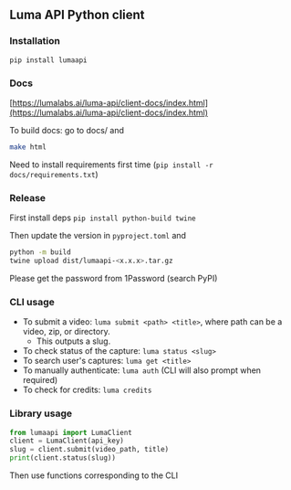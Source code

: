 ## Luma API Python client

### Installation

`pip install lumaapi`

### Docs

[https://lumalabs.ai/luma-api/client-docs/index.html](https://lumalabs.ai/luma-api/client-docs/index.html)

To build docs: go to docs/ and
```sh
make html
```

Need to install requirements first time (`pip install -r docs/requirements.txt`)


###  Release
First install deps `pip install python-build twine`

Then update the version in `pyproject.toml` and
```sh
python -m build
twine upload dist/lumaapi-<x.x.x>.tar.gz
```

Please get the password from 1Password (search PyPI)


### CLI usage

- To submit a video: `luma submit <path> <title>`,
  where path can be a video, zip, or directory.
  - This outputs a slug.
- To check status of the capture: `luma status <slug>`
- To search user's captures: `luma get <title>`
- To manually authenticate: `luma auth` (CLI will also prompt when required)
- To check for credits: `luma credits`

### Library usage
```python
from lumaapi import LumaClient
client = LumaClient(api_key)
slug = client.submit(video_path, title)
print(client.status(slug))
```

Then use functions corresponding to the CLI


